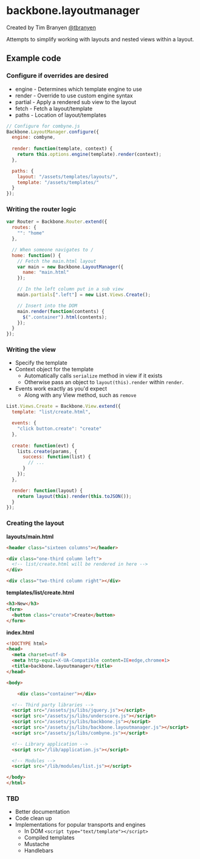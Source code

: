 backbone.layoutmanager
=======================

Created by Tim Branyen [@tbranyen](http://twitter.com/tbranyen)

Attempts to simplify working with layouts and nested views within a layout.

## Example code ##

### Configure if overrides are desired ###

* engine - Determines which template engine to use
* render - Override to use custom engine syntax
* partial - Apply a rendered sub view to the layout
* fetch - Fetch a layout/template
* paths - Location of layout/templates

``` javascript
// Configure for combyne.js
Backbone.LayoutManager.configure({
  engine: combyne,
  
  render: function(template, context) {
    return this.options.engine(template).render(context);
  },

  paths: {
    layout: "/assets/templates/layouts/",
    template: "/assets/templates/"
  }
});

```

### Writing the router logic ###

``` javascript
var Router = Backbone.Router.extend({
  routes: {
    "": "home"
  },

  // When someone navigates to /
  home: function() {
    // Fetch the main.html layout
    var main = new Backbone.LayoutManager({
      name: "main.html"
    });

    // In the left column put in a sub view
    main.partials[".left"] = new List.Views.Create();

    // Insert into the DOM
    main.render(function(contents) {
      $(".container").html(contents);
    });
  }
});
```

### Writing the view ###

* Specify the template
* Context object for the template
  + Automatically calls `serialize` method in view if it exists
  + Otherwise pass an object to `layout(this).render` within `render`.
* Events work exactly as you'd expect
  + Along with any View method, such as `remove`

``` javascript
List.Views.Create = Backbone.View.extend({
  template: "list/create.html",

  events: {
    "click button.create": "create"
  },
  
  create: function(evt) {
    lists.create(params, {
      success: function(list) {
        // ...
      }
    });
  },

  render: function(layout) {
    return layout(this).render(this.toJSON());
  }
});
```

### Creating the layout ###

__layouts/main.html__

``` html
<header class="sixteen columns"></header>

<div class="one-third column left">
  <!-- list/create.html will be rendered in here -->
</div>

<div class="two-third column right"></div>
```

__templates/list/create.html__

``` html
<h3>New</h3>
<form>
  <button class="create">Create</button>
</form>
```

__index.html__

``` html
<!DOCTYPE html>
<head>
  <meta charset=utf-8>
  <meta http-equiv=X-UA-Compatible content=IE=edge,chrome=1>
  <title>backbone.layoutmanager</title>
</head>

<body>

	<div class="container"></div>

  <!-- Third party libraries -->
  <script src="/assets/js/libs/jquery.js"></script>
  <script src="/assets/js/libs/underscore.js"></script>
  <script src="/assets/js/libs/backbone.js"></script>
  <script src="/assets/js/libs/backbone.layoutmanager.js"></script>
  <script src="/assets/js/libs/combyne.js"></script>

  <!-- Library application -->
  <script src="/lib/application.js"></script>

  <!-- Modules -->
  <script src="/lib/modules/list.js"></script>

</body>
</html>
```

### TBD ###

* Better documentation
* Code clean up
* Implementations for popular transports and engines
  + In DOM `<script type="text/template"></script>`
  + Compiled templates
  + Mustache
  + Handlebars
